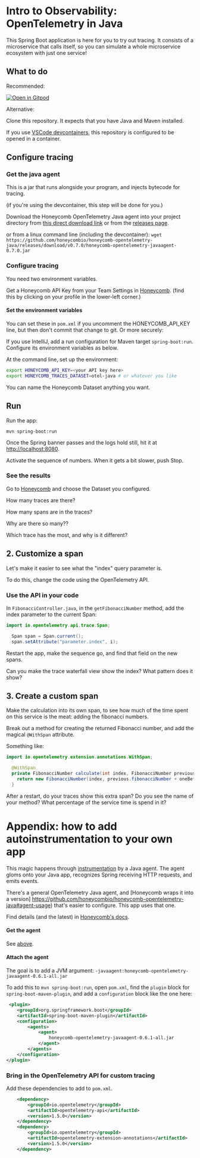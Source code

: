# Intro to Observability: OpenTelemetry in Java

This Spring Boot application is here for you to try out tracing.
It consists of a microservice that calls itself, so you can simulate
a whole microservice ecosystem with just one service!

## What to do

Recommended:

[![Open in Gitpod](https://gitpod.io/button/open-in-gitpod.svg)](https://gitpod.io/#https://github.com/honeycombio/intro-to-o11y-java)

Alternative:

Clone this repository. It expects that you have Java and Maven installed. 

If you use [VSCode devcontainers](https://code.visualstudio.com/docs/remote/containers-tutorial), this repository is configured
to be opened in a container. 

## Configure tracing

### Get the java agent

This is a jar that runs alongside your program, and injects bytecode for tracing.

(if you're using the devcontainer, this step will be done for you.)

Download the Honeycomb OpenTelemetry Java agent into your project directory
from [this direct download link](https://github.com/honeycombio/honeycomb-opentelemetry-java/releases/download/v0.7.0/honeycomb-opentelemetry-javaagent-0.7.0.jar)
or from the [releases page](https://github.com/honeycombio/honeycomb-opentelemetry-java/releases).

or from a linux command line (including the devcontainer): `wget https://github.com/honeycombio/honeycomb-opentelemetry-java/releases/download/v0.7.0/honeycomb-opentelemetry-javaagent-0.7.0.jar`

### Configure tracing

You need two environment variables.

Get a Honeycomb API Key from your Team Settings in [Honeycomb](https://ui.honeycomb.io).
(find this by clicking on your profile in the lower-left corner.)

#### Set the environment variables

You can set these in `pom.xml` if you uncomment the HONEYCOMB_API_KEY line, but then don't commit that change to git. Or more securely:

If you use IntelliJ, add a run configuration for Maven target `spring-boot:run`. Configure its environment variables as below.

At the command line, set up the environment:

```sh
export HONEYCOMB_API_KEY=<your API key here>
export HONEYCOMB_TRACES_DATASET=otel-java # or whatever you like
```

You can name the Honeycomb Dataset anything you want.

## Run

Run the app:

`mvn spring-boot:run`

Once the Spring banner passes and the logs hold still, hit it at [http://localhost:8080]().

Activate the sequence of numbers. When it gets a bit slower, push Stop.

### See the results

Go to [Honeycomb](https://ui.honeycomb.io) and choose the Dataset you configured.

How many traces are there?

How many spans are in the traces?

Why are there so many??

Which trace has the most, and why is it different?

## 2. Customize a span

Let's make it easier to see what the "index" query parameter is.

To do this, change the code using the OpenTelemetry API.

### Use the API in your code

In `FibonacciController.java`, in the `getFibonacciNumber` method, add the index parameter to the current Span:

```java
import io.opentelemetry.api.trace.Span;

  Span span = Span.current();
  span.setAttribute("parameter.index", i);
```

Restart the app, make the sequence go, and find that field on the new spans.

Can you make the trace waterfall view show the index? What pattern does it show?

## 3. Create a custom span

Make the calculation into its own span, to see how much of the time spent on
this service is the meat: adding the fibonacci numbers.

Break out a method for creating the returned Fibonacci number, and add the
magical `@WithSpan` attribute.

Something like:

```java
import io.opentelemetry.extension.annotations.WithSpan;

  @WithSpan
  private FibonacciNumber calculate(int index, FibonacciNumber previous, FibonacciNumber oneBeforeThat) {
    return new FibonacciNumber(index, previous.fibonacciNumber + oneBeforeThat.fibonacciNumber);
  }
```

After a restart, do your traces show this extra span? Do you see the name of your method?
What percentage of the service time is spend in it?

# Appendix: how to add autoinstrumentation to your own app

This magic happens through [instrumentation](https://docs.oracle.com/en/java/javase/11/docs/api/java.instrument/java/lang/instrument/Instrumentation.html) by a Java agent.
The agent gloms onto your Java app, recognizes Spring receiving HTTP requests, and emits events.

There's a general OpenTelemetry Java agent, and [Honeycomb wraps it into a version]
https://github.com/honeycombio/honeycomb-opentelemetry-java#agent-usage) that's easier to configure. This app uses that one.


Find details (and the latest) in [Honeycomb's docs](https://docs.honeycomb.io/getting-data-in/java/opentelemetry-distro/).

#### Get the agent

See [above](#get-the-java-agent).

#### Attach the agent

The goal is to add a JVM argument: `-javaagent:honeycomb-opentelemetry-javaagent-0.6.1-all.jar`

To add this to `mvn spring-boot:run`,
open `pom.xml`, find the `plugin` block for `spring-boot-maven-plugin`, and 
add a `configuration` block like the one here:

```xml
 <plugin>
    <groupId>org.springframework.boot</groupId>
    <artifactId>spring-boot-maven-plugin</artifactId>
    <configuration>
        <agents>
            <agent>
                honeycomb-opentelemetry-javaagent-0.6.1-all.jar
            </agent>
        </agents>
    </configuration>
</plugin>
```

### Bring in the OpenTelemetry API for custom tracing

Add these dependencies to add to `pom.xml`.

```xml
    <dependency>
        <groupId>io.opentelemetry</groupId>
        <artifactId>opentelemetry-api</artifactId>
        <version>1.5.0</version>
    </dependency>
    <dependency>
        <groupId>io.opentelemetry</groupId>
        <artifactId>opentelemetry-extension-annotations</artifactId>
        <version>1.5.0</version>
    </dependency>
```
